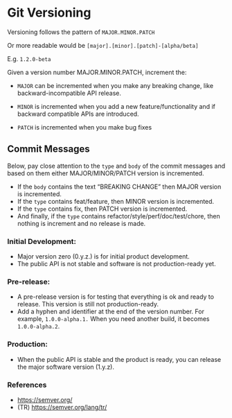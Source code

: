 
# Git  Versioning

Versioning follows the pattern of `MAJOR.MINOR.PATCH`

Or more readable would be `[major].[minor].[patch]-[alpha/beta]`  

E.g.   `1.2.0-beta`


Given a version number MAJOR.MINOR.PATCH, increment the:

- `MAJOR`  can be incremented when you make any breaking change, like backward-incompatible API release.

- `MINOR`  is incremented when you add a new feature/functionality and if backward compatible APIs are introduced.

- `PATCH`  is incremented when you make bug fixes


## Commit Messages
Below, pay close attention to the `type` and `body` of the commit messages and based on them either MAJOR/MINOR/PATCH version is incremented.

-   If the  `body`  contains the text “BREAKING CHANGE” then MAJOR version is incremented.
-   If the  `type`  contains feat/feature, then MINOR version is incremented.
-   If the  `type`  contains fix, then PATCH version is incremented.
-   And finally, if the  `type`  contains refactor/style/perf/doc/test/chore, then nothing is increment and no release is made.


### Initial Development:
   -  Major version zero (0.y.z.) is for initial product development.
   - The public API is not stable and software is not production-ready yet.
    
### Pre-release:
   - A pre-release version is for testing that everything is ok and ready to release. This version is still not production-ready.
   - Add a hyphen and identifier at the end of the version number. For example, `1.0.0-alpha.1.` When you need another build, it becomes `1.0.0-alpha.2`.
    
###  Production:
   - When the public API is stable and the product is ready, you can release the major software version (1.y.z).



### References
- https://semver.org/
- (TR)  https://semver.org/lang/tr/
 
